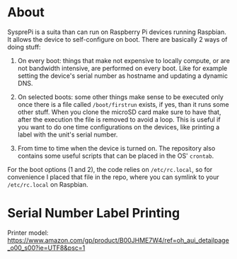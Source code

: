 # About

SysprePi is a suita than can run on Raspberry Pi devices running Raspbian. It allows the device to self-configure on boot. There are basically 2 ways of doing stuff:

1. On every boot: things that make not expensive to locally compute, or are not bandwidth intensive, are performed on every boot. Like for example setting the device's serial number as hostname and updating a dynamic DNS.

2. On selected boots: some other things make sense to be executed only once there is a file called <code>/boot/firstrun</code> exists, if yes, than it runs some other stuff. When you clone the microSD card make sure to have that, after the execution the file is removed to avoid a loop. This is useful if you want to do one time configurations on the devices, like printing a label with the unit's serial number. 

3. From time to time when the device is turned on. The repository also contains some useful scripts that can be placed in the OS' <code>crontab</code>.

For the boot options (1 and 2), the code relies on <code>/etc/rc.local</code>, so for convenience I placed that file in the repo, where you can symlink to your <code>/etc/rc.local</code> on Raspbian.

# Serial Number Label Printing

Printer model: https://www.amazon.com/gp/product/B00JHME7W4/ref=oh_aui_detailpage_o00_s00?ie=UTF8&psc=1
